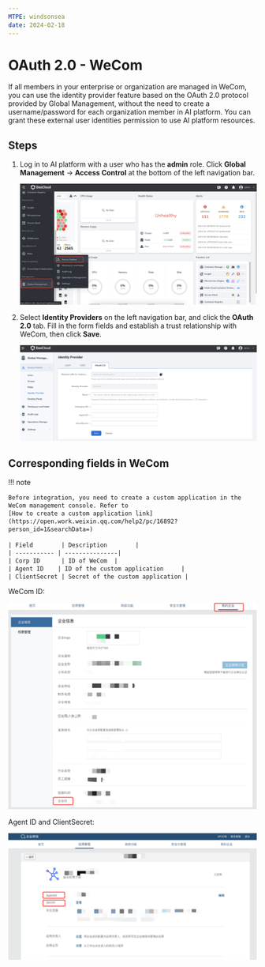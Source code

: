 ```yaml
---
MTPE: windsonsea
date: 2024-02-18
---
```


# OAuth 2.0 - WeCom

If all members in your enterprise or organization are managed in WeCom, you can use the
identity provider feature based on the OAuth 2.0 protocol provided by Global Management,
without the need to create a username/password for each organization member in AI platform.
You can grant these external user identities permission to use AI platform resources.

## Steps

1. Log in to AI platform with a user who has the **admin** role. Click
   **Global Management** -> **Access Control** at the bottom of the left navigation bar.

    ![Users and Access Control](../images/access.png)

2. Select **Identity Providers** on the left navigation bar, and click the **OAuth 2.0** tab.
   Fill in the form fields and establish a trust relationship with WeCom, then click **Save**.

    ![Oauth2.0](../images/oauth2.png)

## Corresponding fields in WeCom

!!! note

    Before integration, you need to create a custom application in the WeCom management console. Refer to
    [How to create a custom application link](https://open.work.weixin.qq.com/help2/pc/16892?person_id=1&searchData=)

    | Field        | Description        |
    | ----------- | ---------------|
    | Corp ID      | ID of WeCom  |
    | Agent ID    | ID of the custom application     |
    | ClientSecret | Secret of the custom application |

WeCom ID:

![Oauth2.0](../images/mybusiness.png)

Agent ID and ClientSecret:

![agent](../images/selfapplication.png)
